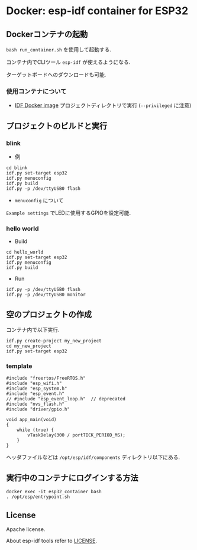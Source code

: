 # Docker: esp-idf container for ESP32

## Dockerコンテナの起動

`bash run_container.sh` を使用して起動する.

コンテナ内でCLIツール `esp-idf` が使えるようになる.

ターゲットボードへのダウンロードも可能.


### 使用コンテナについて

- [IDF Docker image](https://docs.espressif.com/projects/esp-idf/en/latest/esp32/api-guides/tools/idf-docker-image.html)
プロジェクトディレクトリで実行	(`--privileged` に注意)


## プロジェクトのビルドと実行

### blink

- 例

```
cd blink
idf.py set-target esp32
idf.py menuconfig
idf.py build
idf.py -p /dev/ttyUSB0 flash
```

- `menuconfig` について

`Example settings` でLEDに使用するGPIOを設定可能.

### hello world

- Build

```
cd hello_world
idf.py set-target esp32
idf.py menuconfig
idf.py build
```

- Run

```
idf.py -p /dev/ttyUSB0 flash
idf.py -p /dev/ttyUSB0 monitor
```


## 空のプロジェクトの作成

コンテナ内で以下実行.

```
idf.py create-project my_new_project
cd my_new_project
idf.py set-target esp32
```

### template

```
#include "freertos/FreeRTOS.h"
#include "esp_wifi.h"
#include "esp_system.h"
#include "esp_event.h"
// #include "esp_event_loop.h"  // deprecated
#include "nvs_flash.h"
#include "driver/gpio.h"

void app_main(void)
{
    while (true) {
        vTaskDelay(300 / portTICK_PERIOD_MS);
    }
}
```

ヘッダファイルなどは `/opt/esp/idf/components` ディレクトリ以下にある.


## 実行中のコンテナにログインする方法

```
docker exec -it esp32_container bash
. /opt/esp/entrypoint.sh
```

## License

Apache license.

About esp-idf tools refer to [LICENSE](https://github.com/espressif/esp-idf/blob/master/LICENSE).
